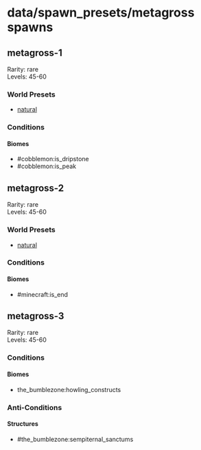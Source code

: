 # data/spawn_presets/metagross spawns  
  
## metagross-1  
Rarity: rare  
Levels: 45-60  
  
### World Presets  
* [natural](/data/spawn_data/natural.md)  
  
### Conditions  
  
#### Biomes  
  * #cobblemon:is_dripstone
  * #cobblemon:is_peak
  
  
## metagross-2  
Rarity: rare  
Levels: 45-60  
  
### World Presets  
* [natural](/data/spawn_data/natural.md)  
  
### Conditions  
  
#### Biomes  
  * #minecraft:is_end
  
  
## metagross-3  
Rarity: rare  
Levels: 45-60  
  
### Conditions  
  
#### Biomes  
  * the_bumblezone:howling_constructs
  
  
### Anti-Conditions  
  
#### Structures  
  * #the_bumblezone:sempiternal_sanctums
  
